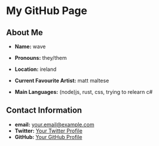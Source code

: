 # My GitHub Page

## About Me

- **Name:** wave
- **Pronouns:** they/them
- **Location:** ireland

- **Current Favourite Artist:** matt maltese
- **Main Languages:** (node)js, rust, css, trying to relearn c#

## Contact Information

- **email:** your.email@example.com
- **Twitter:** [Your Twitter Profile](https://twitter.com/yourusername)
- **GitHub:** [Your GitHub Profile](https://github.com/yourusername)
